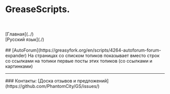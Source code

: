 # GreaseScripts.
<br/>
<br/>[Главная](../)
<br/>[Русский язык](./)
<br/>
<br/>
## [AutoForum](https://greasyfork.org/en/scripts/4264-autoforum-forum-expander)
На страницах со списком топиков показывает вместо строк со ссылками на топики первые посты этих топиков (со ссылками и картинками)
<br/>
<hr/>
### Контакты:
[Доска отзывов и предложений](https://github.com/PhantomCity/GS/issues/)
